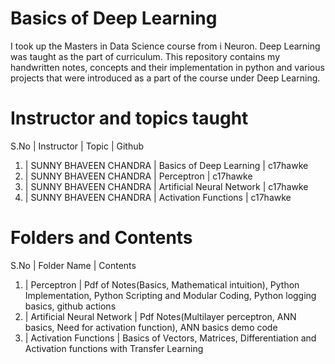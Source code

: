 # Basics of Deep Learning
I took up the Masters in Data Science course from i Neuron. Deep Learning was taught as the part of curriculum. This repository contains my handwritten notes, concepts and their implementation in python and various projects that were introduced as a part of the course under Deep Learning. 

# Instructor and topics taught 

S.No | Instructor | Topic | Github 
1. | SUNNY BHAVEEN CHANDRA |  Basics of Deep Learning | c17hawke
2. | SUNNY BHAVEEN CHANDRA | Perceptron | c17hawke
3. | SUNNY BHAVEEN CHANDRA | Artificial Neural Network | c17hawke
4. | SUNNY BHAVEEN CHANDRA | Activation Functions | c17hawke

# Folders and Contents 
S.No | Folder Name | Contents  
1. | Perceptron | Pdf of Notes(Basics, Mathematical intuition), Python Implementation, Python Scripting and Modular Coding, Python logging basics, github actions
2. | Artificial Neural Network | Pdf Notes(Multilayer perceptron, ANN basics, Need for activation function), ANN basics demo code 
3. | Activation Functions | Basics of Vectors, Matrices, Differentiation and Activation functions with Transfer Learning




